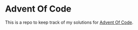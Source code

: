 # Advent Of Code
This is a repo to keep track of my solutions for [Advent Of Code](https://adventofcode.com/).
